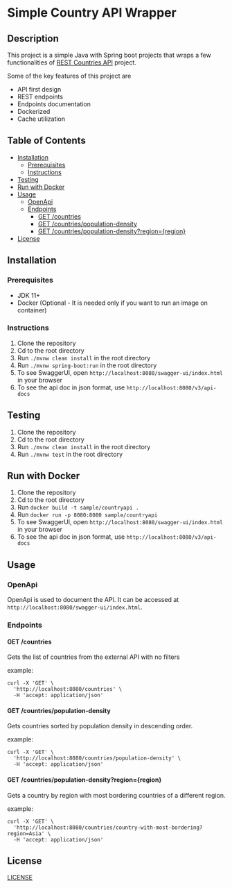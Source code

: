 # Simple Country API Wrapper

## Description

This project is a simple Java with Spring boot projects that wraps a few functionalities of [REST Countries API](https://gitlab.com/restcountries/restcountries) project.

Some of the key features of this project are 
- API first design
- REST endpoints
- Endpoints documentation
- Dockerized
- Cache utilization


## Table of Contents

- [Installation](#installation)
    - [Prerequisites](#prerequisites)
    - [Instructions](#instructions)
- [Testing](#testing)
- [Run with Docker](#run-with-docker)
- [Usage](#usage)
    - [OpenApi](#openapi)
    - [Endpoints](#endpoints)
        - [GET /countries](#get-countries)
        - [GET /countries/population-density](#get-countriespopulation-density)
        - [GET /countries/population-density?region={region}](#get-countriespopulation-densityregionregion)
- [License](#license)

## Installation

### Prerequisites

* JDK 11+
* Docker (Optional - It is needed only if you want to run an image on container)

### Instructions

1. Clone the repository
2. Cd to the root directory
3. Run `./mvnw clean install` in the root directory
4. Run `./mvnw spring-boot:run` in the root directory
5. To see SwaggerUI, open `http://localhost:8080/swagger-ui/index.html` in your browser
6. To see the api doc in json format, use `http://localhost:8080/v3/api-docs` 

## Testing

1. Clone the repository
2. Cd to the root directory
3. Run `./mvnw clean install` in the root directory
4. Run `./mvnw test` in the root directory

## Run with Docker

1. Clone the repository
2. Cd to the root directory
3. Run `docker build -t sample/countryapi .`
4. Run `docker run -p 8080:8080 sample/countryapi`
5. To see SwaggerUI, open `http://localhost:8080/swagger-ui/index.html` in your browser
6. To see the api doc in json format, use `http://localhost:8080/v3/api-docs`

## Usage

### OpenApi

OpenApi is used to document the API. It can be accessed at `http://localhost:8080/swagger-ui/index.html`.

### Endpoints

#### GET /countries
Gets the list of countries from the external API with no filters

example:

```
curl -X 'GET' \
  'http://localhost:8080/countries' \
  -H 'accept: application/json'
```

#### GET /countries/population-density

Gets countries sorted by population density in descending order.

example:

```
curl -X 'GET' \
  'http://localhost:8080/countries/population-density' \
  -H 'accept: application/json'
```

#### GET /countries/population-density?region={region}

Gets a country by region with most bordering countries of a different region.

example:

```
curl -X 'GET' \
  'http://localhost:8080/countries/country-with-most-bordering?region=Asia' \
  -H 'accept: application/json'
```

## License
[LICENSE](LICENSE)
